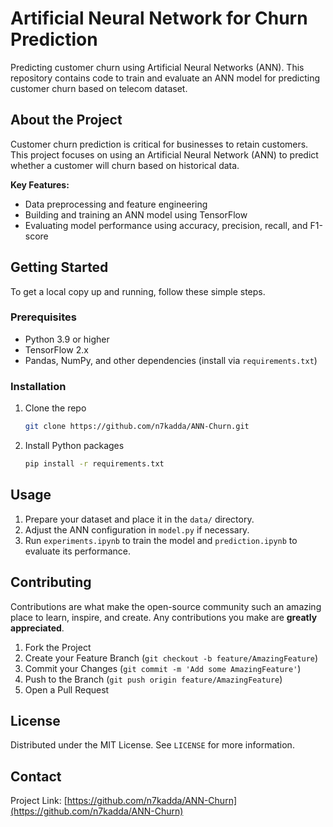 # Artificial Neural Network for Churn Prediction

Predicting customer churn using Artificial Neural Networks (ANN). This repository contains code to train and evaluate an ANN model for predicting customer churn based on telecom dataset.

## About the Project

Customer churn prediction is critical for businesses to retain customers. This project focuses on using an Artificial Neural Network (ANN) to predict whether a customer will churn based on historical data.

**Key Features:**
- Data preprocessing and feature engineering
- Building and training an ANN model using TensorFlow
- Evaluating model performance using accuracy, precision, recall, and F1-score

## Getting Started

To get a local copy up and running, follow these simple steps.

### Prerequisites

- Python 3.9 or higher
- TensorFlow 2.x
- Pandas, NumPy, and other dependencies (install via `requirements.txt`)

### Installation

1. Clone the repo
   ```sh
   git clone https://github.com/n7kadda/ANN-Churn.git
   ```
2. Install Python packages
   ```sh
   pip install -r requirements.txt
   ```

## Usage

1. Prepare your dataset and place it in the `data/` directory.
2. Adjust the ANN configuration in `model.py` if necessary.
3. Run `experiments.ipynb` to train the model and `prediction.ipynb` to evaluate its performance.


## Contributing

Contributions are what make the open-source community such an amazing place to learn, inspire, and create. Any contributions you make are **greatly appreciated**.

1. Fork the Project
2. Create your Feature Branch (`git checkout -b feature/AmazingFeature`)
3. Commit your Changes (`git commit -m 'Add some AmazingFeature'`)
4. Push to the Branch (`git push origin feature/AmazingFeature`)
5. Open a Pull Request

## License

Distributed under the MIT License. See `LICENSE` for more information.

## Contact

Project Link: [https://github.com/n7kadda/ANN-Churn](https://github.com/n7kadda/ANN-Churn)
